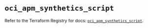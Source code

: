 # `oci_apm_synthetics_script`

Refer to the Terraform Registry for docs: [`oci_apm_synthetics_script`](https://registry.terraform.io/providers/oracle/oci/6.18.0/docs/resources/apm_synthetics_script).
